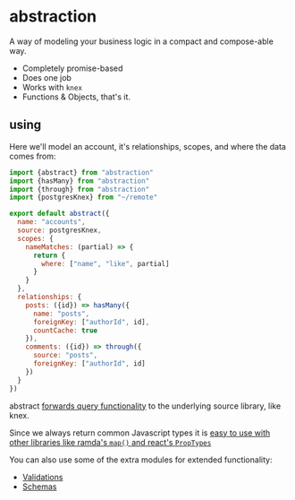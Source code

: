 # abstraction

A way of modeling your business logic in a compact and compose-able way.

  - Completely promise-based
  - Does one job
  - Works with `knex`
  - Functions & Objects, that's it.


## using

Here we'll model an account, it's relationships, scopes, and where the data comes from:

``` javascript
import {abstract} from "abstraction"
import {hasMany} from "abstraction"
import {through} from "abstraction"
import {postgresKnex} from "~/remote"

export default abstract({
  name: "accounts",
  source: postgresKnex,
  scopes: {
    nameMatches: (partial) => {
      return {
        where: ["name", "like", partial]
      }
    }
  },
  relationships: {
    posts: ({id}) => hasMany({
      name: "posts",
      foreignKey: ["authorId", id],
      countCache: true
    }),
    comments: ({id}) => through({
      source: "posts",
      foreignKey: ["authorId", id]
    })
  }
})
```

abstract [forwards query functionality](/exmaple/server.js) to the underlying source library, like knex.

Since we always return common Javascript types it is [easy to use with other libraries like ramda's `map()` and react's `PropTypes`](/example/FullAccountList.jsx)

You can also use some of the extra modules for extended functionality:

  - [Validations](/example/extended/validations.js)
  - [Schemas](/example/extended/schema.js)
